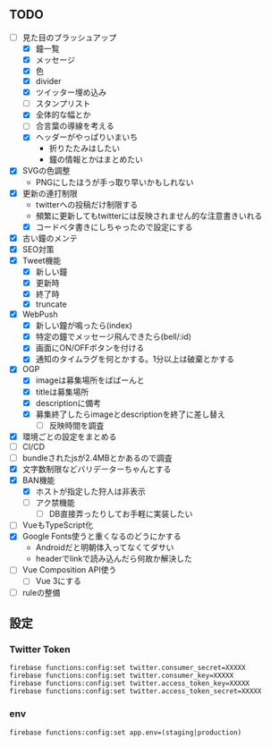 ## TODO

- [ ] 見た目のブラッシュアップ
  - [x] 鐘一覧
  - [x] メッセージ
  - [x] 色
  - [x] divider
  - [x] ツイッター埋め込み
  - [ ] スタンプリスト
  - [x] 全体的な幅とか
  - [ ] 合言葉の導線を考える
  - [x] ヘッダーがやっぱりいまいち
    - 折りたたみはしたい
    - 鐘の情報とかはまとめたい
- [x] SVGの色調整
  - PNGにしたほうが手っ取り早いかもしれない
- [x] 更新の連打制限
  - twitterへの投稿だけ制限する
  - 頻繁に更新してもtwitterには反映されません的な注意書きいれる
  - [x] コードベタ書きにしちゃったので設定にする
- [x] 古い鐘のメンテ
- [x] SEO対策
- [x] Tweet機能
  - [x] 新しい鐘
  - [x] 更新時
  - [x] 終了時
  - [x] truncate
- [x] WebPush
  - [x] 新しい鐘が鳴ったら(index)
  - [x] 特定の鐘でメッセージ飛んできたら(bell/:id)
  - [x] 画面にON/OFFボタンを付ける
  - [x] 通知のタイムラグを何とかする。1分以上は破棄とかする
- [x] OGP
  - [x] imageは募集場所をばばーんと
  - [x] titleは募集場所
  - [x] descriptionに備考
  - [x] 募集終了したらimageとdescriptionを終了に差し替え
    - [ ] 反映時間を調査
- [x] 環境ごとの設定をまとめる
- [ ] CI/CD
- [ ] bundleされたjsが2.4MBとかあるので調査
- [x] 文字数制限などバリデーターちゃんとする
- [x] BAN機能
  - [x] ホストが指定した狩人は非表示
  - [ ] アク禁機能
    - [ ] DB直接弄ったりしてお手軽に実装したい
- [ ] VueもTypeScript化
- [x] Google Fonts使うと重くなるのどうにかする
  - Androidだと明朝体入ってなくてダサい
  - headerでlinkで読み込んだら何故か解決した
- [ ] Vue Composition API使う
  - [ ] Vue 3にする
- [ ] ruleの整備

## 設定

### Twitter Token
```
firebase functions:config:set twitter.consumer_secret=XXXXX
firebase functions:config:set twitter.consumer_key=XXXXX
firebase functions:config:set twitter.access_token_key=XXXXX
firebase functions:config:set twitter.access_token_secret=XXXXX
```

### env
```
firebase functions:config:set app.env=(staging|production)
```
